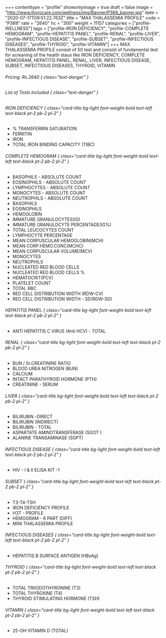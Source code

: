 +++
contenttype = "profile"
showonlyimage = true
draft = false
image = "http://www.thyrocare.com/wellness/img/Banner/P369_banner.jpg"
date = "2020-07-17T09:51:22.763Z"
title = "MAX THALASSEMIA PROFILE"
code = "P369"
rate = "2640"
hc = "300"
weight = 11157
categories = ["profile-WELLNESS"]
tags = ["profile-IRON DEFICIENCY", "profile-COMPLETE HEMOGRAM", "profile-HEPATITIS PANEL", "profile-RENAL", "profile-LIVER", "profile-INFECTIOUS DISEASE", "profile-SUBSET", "profile-INFECTIOUS DISEASES", "profile-THYROID", "profile-VITAMIN"]
+++
MAX THALASSEMIA PROFILE consist of 50 test and consist of fundamental test for screaning of the health staus like IRON DEFICIENCY, COMPLETE HEMOGRAM, HEPATITIS PANEL, RENAL, LIVER, INFECTIOUS DISEASE, SUBSET, INFECTIOUS DISEASES, THYROID, VITAMIN
<!--more-->
###### Pricing: Rs.2640 { class="text-danger" }

###### List of Tests included { class="text-danger" }

###### IRON DEFICIENCY { class="card-title bg-light font-weight-bold text-left text-black pt-2 pb-2 pl-2" } 
* % TRANSFERRIN SATURATION
* FERRITIN
* IRON
* TOTAL IRON BINDING CAPACITY (TIBC)
###### COMPLETE HEMOGRAM { class="card-title bg-light font-weight-bold text-left text-black pt-2 pb-2 pl-2" } 
* BASOPHILS - ABSOLUTE COUNT
* EOSINOPHILS - ABSOLUTE COUNT
* LYMPHOCYTES - ABSOLUTE COUNT
* MONOCYTES - ABSOLUTE COUNT
* NEUTROPHILS - ABSOLUTE COUNT
* BASOPHILS
* EOSINOPHILS
* HEMOGLOBIN
* IMMATURE GRANULOCYTES(IG)
* IMMATURE GRANULOCYTE PERCENTAGE(IG%)
* TOTAL LEUCOCYTES COUNT
* LYMPHOCYTE PERCENTAGE
* MEAN CORPUSCULAR HEMOGLOBIN(MCH)
* MEAN CORP.HEMO.CONC(MCHC)
* MEAN CORPUSCULAR VOLUME(MCV)
* MONOCYTES
* NEUTROPHILS
* NUCLEATED RED BLOOD CELLS
* NUCLEATED RED BLOOD CELLS %
* HEMATOCRIT(PCV)
* PLATELET COUNT
* TOTAL RBC
* RED CELL DISTRIBUTION WIDTH (RDW-CV)
* RED CELL DISTRIBUTION WIDTH - SD(RDW-SD)
###### HEPATITIS PANEL { class="card-title bg-light font-weight-bold text-left text-black pt-2 pb-2 pl-2" } 
* ANTI HEPATITIS C VIRUS (Anti HCV) - TOTAL
###### RENAL { class="card-title bg-light font-weight-bold text-left text-black pt-2 pb-2 pl-2" } 
* BUN / Sr.CREATININE RATIO
* BLOOD UREA NITROGEN (BUN)
* CALCIUM
* INTACT PARATHYROID HORMONE (PTH)
* CREATININE - SERUM
###### LIVER { class="card-title bg-light font-weight-bold text-left text-black pt-2 pb-2 pl-2" } 
* BILIRUBIN -DIRECT
* BILIRUBIN (INDIRECT)
* BILIRUBIN - TOTAL
* ASPARTATE AMINOTRANSFERASE (SGOT )
* ALANINE TRANSAMINASE (SGPT)
###### INFECTIOUS DISEASE { class="card-title bg-light font-weight-bold text-left text-black pt-2 pb-2 pl-2" } 
* HIV - I & II ELISA KIT -1
###### SUBSET { class="card-title bg-light font-weight-bold text-left text-black pt-2 pb-2 pl-2" } 
* T3-T4-TSH
* IRON DEFICIENCY PROFILE
* H3T - PROFILE
* HEMOGRAM - 6 PART (DIFF)
* MINI THALASSEMIA PROFILE
###### INFECTIOUS DISEASES { class="card-title bg-light font-weight-bold text-left text-black pt-2 pb-2 pl-2" } 
* HEPATITIS B SURFACE ANTIGEN (HBsAg)
###### THYROID { class="card-title bg-light font-weight-bold text-left text-black pt-2 pb-2 pl-2" } 
* TOTAL TRIIODOTHYRONINE (T3)
* TOTAL THYROXINE (T4)
* THYROID STIMULATING HORMONE (TSH)
###### VITAMIN { class="card-title bg-light font-weight-bold text-left text-black pt-2 pb-2 pl-2" } 
* 25-OH VITAMIN D (TOTAL)
